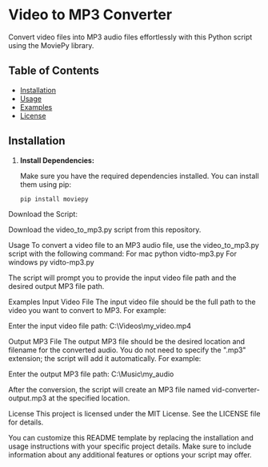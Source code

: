 # Video to MP3 Converter

Convert video files into MP3 audio files effortlessly with this Python script using the MoviePy library.

## Table of Contents
- [Installation](#installation)
- [Usage](#usage)
- [Examples](#examples)
- [License](#license)

## Installation

1. **Install Dependencies:**

   Make sure you have the required dependencies installed. You can install them using pip:

   ```bash
   pip install moviepy

Download the Script:

Download the video_to_mp3.py script from this repository.

Usage
To convert a video file to an MP3 audio file, use the video_to_mp3.py script with the following command:
For mac python vidto-mp3.py
For windows py vidto-mp3.py

The script will prompt you to provide the input video file path and the desired output MP3 file path.

Examples
Input Video File
The input video file should be the full path to the video you want to convert to MP3. For example:

Enter the input video file path: C:\Videos\my_video.mp4

Output MP3 File
The output MP3 file should be the desired location and filename for the converted audio. You do not need to specify the ".mp3" extension; the script will add it automatically. For example:

Enter the output MP3 file path: C:\Music\my_audio

After the conversion, the script will create an MP3 file named vid-converter-output.mp3 at the specified location.

License
This project is licensed under the MIT License. See the LICENSE file for details.


You can customize this README template by replacing the installation and usage instructions with your specific project details. Make sure to include information about any additional features or options your script may offer.

